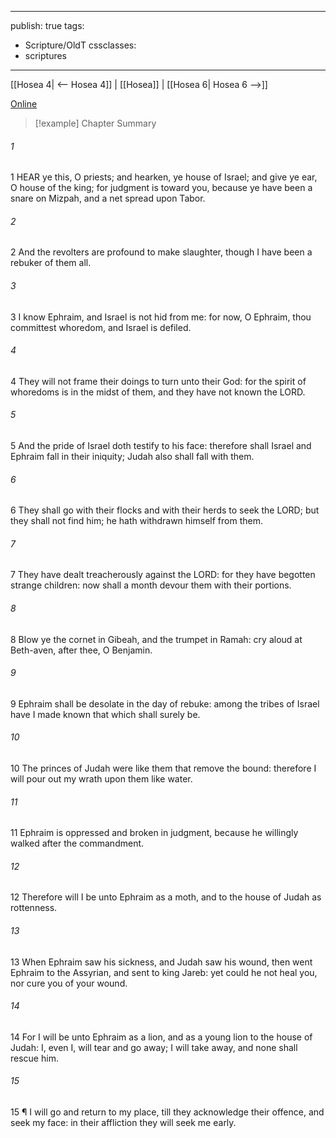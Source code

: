 

---
publish: true
tags:
  - Scripture/OldT
cssclasses:
  - scriptures
---
[[Hosea 4| <-- Hosea 4]] | [[Hosea]] | [[Hosea 6| Hosea 6 -->]]

[Online](https://churchofjesuschrist.org/study/scriptures/ot/hosea/5?lang=eng)

>[!example] Chapter Summary
>
###### 1
1 HEAR ye this, O priests; and hearken, ye house of Israel; and give ye ear, O house of the king; for judgment is toward you, because ye have been a snare on Mizpah, and a net spread upon Tabor.
###### 2
2 And the revolters are profound to make slaughter, though I have been a rebuker of them all.
###### 3
3 I know Ephraim, and Israel is not hid from me: for now, O Ephraim, thou committest whoredom, and Israel is defiled.
###### 4
4 They will not frame their doings to turn unto their God: for the spirit of whoredoms is in the midst of them, and they have not known the LORD.
###### 5
5 And the pride of Israel doth testify to his face: therefore shall Israel and Ephraim fall in their iniquity; Judah also shall fall with them.
###### 6
6 They shall go with their flocks and with their herds to seek the LORD; but they shall not find him; he hath withdrawn himself from them.
###### 7
7 They have dealt treacherously against the LORD: for they have begotten strange children: now shall a month devour them with their portions.
###### 8
8 Blow ye the cornet in Gibeah, and the trumpet in Ramah: cry aloud at Beth-aven, after thee, O Benjamin.
###### 9
9 Ephraim shall be desolate in the day of rebuke: among the tribes of Israel have I made known that which shall surely be.
###### 10
10 The princes of Judah were like them that remove the bound: therefore I will pour out my wrath upon them like water.
###### 11
11 Ephraim is oppressed and broken in judgment, because he willingly walked after the commandment.
###### 12
12 Therefore will I be unto Ephraim as a moth, and to the house of Judah as rottenness.
###### 13
13 When Ephraim saw his sickness, and Judah saw his wound, then went Ephraim to the Assyrian, and sent to king Jareb: yet could he not heal you, nor cure you of your wound.
###### 14
14 For I will be unto Ephraim as a lion, and as a young lion to the house of Judah: I, even I, will tear and go away; I will take away, and none shall rescue him.
###### 15
15 ¶ I will go and return to my place, till they acknowledge their offence, and seek my face: in their affliction they will seek me early.



